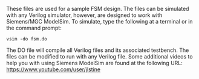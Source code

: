 These files are used for a sample FSM design. The files can be
simulated with any Verilog simulator, however, are designed to work with
Siemens/MGC ModelSim.  To simulate, type the following at a terminal or
in the command prompt:

    vsim -do fsm.do

The DO file will compile all Verilog files and its associated
testbench.  The files can be modified to run with any Verilog file.
Some additional videos to help you with using Siemens ModelSim are found
at the following URL:  https://www.youtube.com/user/jlstine 

